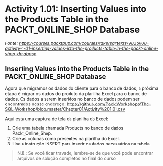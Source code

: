 # Activity 1.01: Inserting Values into the Products Table in the PACKT_ONLINE_SHOP Database
_Fonte: https://courses.packtpub.com/courses/take/sql/texts/9835008-activity-1-01-inserting-values-into-the-products-table-in-the-packt-online-shop-database_

## Inserting Values into the Products Table in the PACKT_ONLINE_SHOP Database

Agora que migramos os dados do cliente para o banco de dados, a próxima etapa é migrar os dados do produto da planilha Excel para o banco de dados. Os dados a serem inseridos no banco de dados podem ser encontrados nesse endereço: https://github.com/PacktWorkshops/The-SQL-Workshop/blob/master/Chapter01/Activity%201.01.csv

Aqui está uma captura de tela da planilha do Excel:

1. Crie uma tabela chamada Products no banco de dados Packt_Online_Shop.
2. Crie as colunas como presentes na planilha do Excel.
3. Use a instrução INSERT para inserir os dados necessários na tabela.

>N.B.: Se você ficar travado, lembre-se de que você pode encontrar arquivos de solução completos no final do curso.
